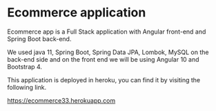 # Ecommerce application
Ecommerce app is a Full Stack application with Angular front-end and Spring Boot back-end.

We used java 11, Spring Boot, Spring Data JPA, Lombok, MySQL on the back-end side and on the front end we will be using Angular 10 and Bootstrap 4.

This application is deployed in heroku, you can find it by visiting the following link.

https://ecommerce33.herokuapp.com


